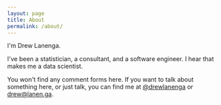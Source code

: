 ```yaml
---
layout: page
title: About
permalink: /about/
---
```


I'm Drew Lanenga.

I've been a statistician, a consultant, and a software engineer.  I hear that makes me a data scientist.

You won't find any comment forms here.  If you want to talk about something here, or just talk, you can find me at [@drewlanenga](https://twitter.com/drewlanenga) or [drew@lanen.ga](mailto:drew@lanen.ga).

